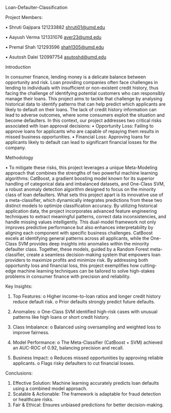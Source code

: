 
Loan-Defaulter-Classification

Project Members:

•	Shruti Gajipara 121233882 shruti01@umd.edu

•	Aayush Verma 121331076 aver23@umd.edu

•	Premal Shah 121293596  shah1305@umd.edu

•	Asutosh Dalei 120997754 asutoshd@umd.edu

Introduction

In consumer finance, lending money is a delicate balance between opportunity and risk. Loan providing companies often face challenges in lending to individuals with insufficient or non-existent credit history, thus facing the challenge of identifying potential customers who can responsibly manage their loans. This project aims to tackle that challenge by analysing historical data to identify patterns that can help predict which applicants are likely to default on their loans.
The lack of credit history information can lead to adverse outcomes, where some consumers exploit the situation and become defaulters. In this context, our project addresses two critical risks associated with loan approval decisions:
•	Opportunity Loss: Failing to approve loans for applicants who are capable of repaying them results in missed business opportunities.
•	Financial Loss: Approving loans for applicants likely to default can lead to significant financial losses for the company.

Methodology

•	To mitigate these risks, this project leverages a unique Meta-Modeling approach that combines the strengths of two powerful machine learning algorithms: CatBoost, a gradient boosting model known for its superior handling of categorical data and imbalanced datasets, and One-Class SVM, a robust anomaly detection algorithm designed to focus on the minority class of loan defaulters.
What sets this project apart is its innovative use of a meta-classifier, which dynamically integrates predictions from these two distinct models to optimize classification accuracy. By utilizing historical application data, the project incorporates advanced feature engineering techniques to extract meaningful patterns, correct data inconsistencies, and handle missing values intelligently.
This dual-model framework not only improves predictive performance but also enhances interpretability by aligning each component with specific business challenges. CatBoost excels at identifying general patterns across all applicants, while the One-Class SVM provides deep insights into anomalies within the minority defaulter class. Together, these models, guided by a Random Forest meta-classifier, create a seamless decision-making system that empowers loan providers to maximize profits and minimize risk.
By addressing both opportunity loss and financial loss, this project exemplifies how cutting-edge machine learning techniques can be tailored to solve high-stakes problems in consumer finance with precision and reliability.

Key Insights:

1.	Top Features:
o	Higher income-to-loan ratios and longer credit history reduce default risk.
o	Prior defaults strongly predict future defaults.

2.	Anomalies:
o	One-Class SVM identified high-risk cases with unusual patterns like high loans or short credit history.

3.	Class Imbalance:
o	Balanced using oversampling and weighted loss to improve fairness.

4.	Model Performance:
o	The Meta-Classifier (CatBoost + SVM) achieved an AUC-ROC of 0.92, balancing precision and recall.

5.	Business Impact:
o	Reduces missed opportunities by approving reliable applicants.
o	Flags risky defaulters to cut financial losses.

Conclusions:
1.	Effective Solution: Machine learning accurately predicts loan defaults using a combined model approach.
2.	Scalable & Actionable: The framework is adaptable for fraud detection or healthcare risks.
3.	Fair & Ethical: Ensures unbiased predictions for better decision-making.

